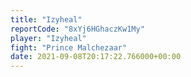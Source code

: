 ```yaml
---
title: "Izyheal"
reportCode: "8xYj6HGhaczKw1My"
player: "Izyheal"
fight: "Prince Malchezaar"
date: 2021-09-08T20:17:22.766000+00:00
---
```

